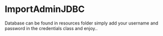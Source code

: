 # ImportAdminJDBC
Database can be found in resources folder
simply add your username and password in the credentials class and enjoy..
